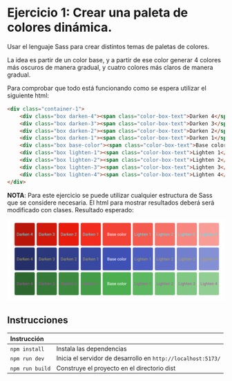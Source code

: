 # Ejercicio 1: Crear una paleta de colores dinámica.

Usar el lenguaje Sass para crear distintos temas de paletas de colores.

La idea es partir de un color base, y a partir de ese color generar 4 colores más oscuros de manera gradual, y cuatro colores más claros de manera gradual.

Para comprobar que todo está funcionando como se espera utilizar el siguiente html:

```html
<div class="container-1"> 
    <div class="box darken-4"><span class="color-box-text">Darken 4</span></div>
    <div class="box darken-3"><span class="color-box-text">Darken 3</span></div> 
    <div class="box darken-2"><span class="color-box-text">Darken 2</span></div> 
    <div class="box darken-1"><span class="color-box-text">Darken 1</span></div> 
    <div class="box base-color"><span class="color-box-text">Base color</span></div> 
    <div class="box lighten-1"><span class="color-box-text">Lighten 1</span></div> 
    <div class="box lighten-2"><span class="color-box-text">Lighten 2</span></div> 
    <div class="box lighten-3"><span class="color-box-text">Lighten 3</span></div> 
    <div class="box lighten-4"><span class="color-box-text">Lighten 4</span></div> 
</div>
```

**NOTA**: Para este ejercicio se puede utilizar cualquier estructura de Sass que se considere necesaria. El html para mostrar resultados deberá será modificado con clases.
Resultado esperado:

![resultado](./resultado.png)

##  Instrucciones

| Instrucción               |                                                                         |
| :------------------------ | :---------------------------------------------------------------------- |
| `npm install`             | Instala las dependencias                                                |
| `npm run dev`             | Inicia el servidor de desarrollo en `http://localhost:5173/`            |
| `npm run build`           | Construye el proyecto en el directorio dist                             |
